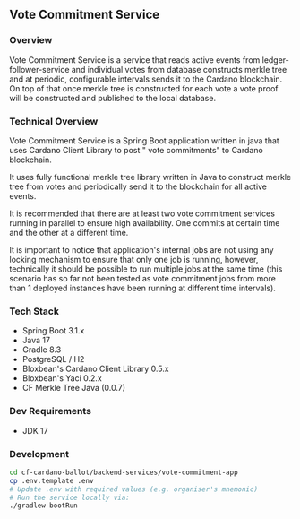## Vote Commitment Service

### Overview
Vote Commitment Service is a service that reads active events from ledger-follower-service and individual votes 
from database constructs merkle tree and at periodic, configurable intervals sends it to the Cardano blockchain.
On top of that once merkle tree is constructed for each vote a vote proof will be constructed and published to the 
local database.

### Technical Overview
Vote Commitment Service is a Spring Boot application written in java that uses Cardano Client Library
to post " vote commitments" to Cardano blockchain.

It uses fully functional merkle tree library written in Java to construct merkle tree from votes and periodically send it
to the blockchain for all active events.

It is recommended that there are at least two vote commitment services running in parallel to ensure high availability.
One commits at certain time and the other at a different time.

It is important to notice that application's internal jobs are not using any locking mechanism to ensure that 
only one job is running, however, technically it should be possible to run multiple jobs at the same time
(this scenario has so far not been tested as vote commitment jobs from more than 1 deployed instances have been running
at different time intervals).

### Tech Stack
- Spring Boot 3.1.x
- Java 17
- Gradle 8.3
- PostgreSQL / H2
- Bloxbean's Cardano Client Library 0.5.x
- Bloxbean's Yaci 0.2.x
- CF Merkle Tree Java (0.0.7)

### Dev Requirements
- JDK 17

### Development
```bash
cd cf-cardano-ballot/backend-services/vote-commitment-app
cp .env.template .env
# Update .env with required values (e.g. organiser's mnemonic)
# Run the service locally via:
./gradlew bootRun
```
